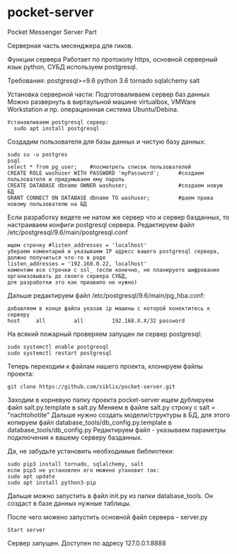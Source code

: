 # pocket-server
Pocket Messenger Server Part

Серверная часть месенджера для гиков.

Функции сервера
  Работает по протоколу https, основной серверный язык python, СУБД используем postgresql.

Требования:
  postgresql>=9.6
  python 3.6
    tornado
    sqlalchemy
    salt

Установка серверной части:
  Подготоваливаем сервер баз данных
    Можно развернуть в виртаульной машине virtualbox, VMWare Workstation и пр. операционная система Ubuntu/Debina.
    
    Устанавливаем postgresql сервер: 
      sudo apt install postgresql
  
   Создадим пользователя для базы данных и чистую базу данных:
   
    sudo su -u postgres
    psql
    select * from pg_user;    #посмотреть список пользователей
    CREATE ROLE washuser WITH PASSWORD 'myPassword';      #создаем пользователя и придумываем ему пароль
    CREATE DATABASE dbname OWNER washuser;                #создаем новую БД
    GRANT CONNECT ON DATABASE dbname TO washuser;         #даем права новому пользователю на БД
   
   Если разработку ведете не натом же сервер что и сервер базданных, то настраиваем конфиги postgresql сервера. 
   Редактируем файл /etc/postgresql/9.6/main/postgresql.conf
    
    ищем строчку #listen_addresses = 'localhost'
    убераем коментарий и указываем IP адресс вашего postgresql сервера, должно получиться что-то в роде
    listen_addresses = '192.168.0.22, localhost'	
    коментим все строчки с ssl_ (если конечно, не планируете шифрование организовывать до своего сервера СУБД, 
    для разработки это как приавило не нужно)
   
   Дальше редактируем файл /etc/postgresql/9.6/main/pg_hba.conf:
   
    добавляем в конце файла указав ip машины с которой конектитесь к серверу
    host	 all		 all		 192.168.Х.Х/32	password
    
   На всякий пожарный проверяем запущен ли сервер postgresql:
    
    sudo systemctl enable postgresql
    sudo systemctl restart postgresql
   
   Теперь переходим к файлам нашего проекта, клонируем файлы проекта:
   
    git clone https://github.com/siblis/pocket-server.git
   
   Заходим в корневую папку проекта pocket-server ищем дублируем файл salt.py.template в salt.py
   Меняем в файле salt.py строку с salt = "nachtohotite"
   Дальше нужно создать модели/структуры в БД, для этого копируем файл database_tools/db_config.py.template в 
   database_tools/db_config.py
   Редактируем файл - указываем параметры подключения к вашему серверу базданных.
   
   Да, не забудьте установить необходимые библиотеки:
    
    sudo pip3 install tornado, sqlalchemy, salt
    если pip3 не установлен его можено утановит так:
    sudo apt update
    sudo apt install python3-pip
    
   Дальше можно запустить в файл init.py из папки database_tools. Он создаст в базе данных нужные таблицы.
   
   После чего можено запустить основной файл сервера - server.py
    
    Start server
   
   Сервер запущен. Доступен по адресу 127.0.0.1:8888

  
